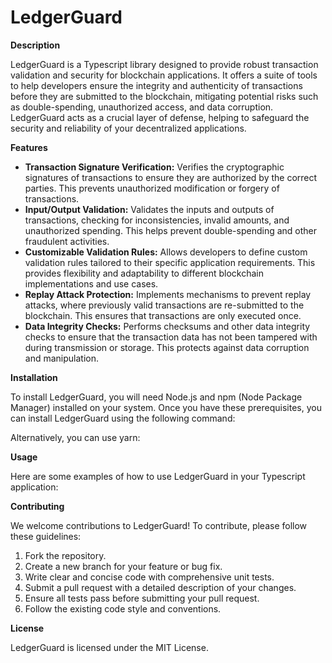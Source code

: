 # LedgerGuard

**Description**

LedgerGuard is a Typescript library designed to provide robust transaction validation and security for blockchain applications. It offers a suite of tools to help developers ensure the integrity and authenticity of transactions before they are submitted to the blockchain, mitigating potential risks such as double-spending, unauthorized access, and data corruption. LedgerGuard acts as a crucial layer of defense, helping to safeguard the security and reliability of your decentralized applications.

**Features**

*   **Transaction Signature Verification:** Verifies the cryptographic signatures of transactions to ensure they are authorized by the correct parties. This prevents unauthorized modification or forgery of transactions.
*   **Input/Output Validation:** Validates the inputs and outputs of transactions, checking for inconsistencies, invalid amounts, and unauthorized spending. This helps prevent double-spending and other fraudulent activities.
*   **Customizable Validation Rules:** Allows developers to define custom validation rules tailored to their specific application requirements. This provides flexibility and adaptability to different blockchain implementations and use cases.
*   **Replay Attack Protection:** Implements mechanisms to prevent replay attacks, where previously valid transactions are re-submitted to the blockchain. This ensures that transactions are only executed once.
*   **Data Integrity Checks:** Performs checksums and other data integrity checks to ensure that the transaction data has not been tampered with during transmission or storage. This protects against data corruption and manipulation.

**Installation**

To install LedgerGuard, you will need Node.js and npm (Node Package Manager) installed on your system. Once you have these prerequisites, you can install LedgerGuard using the following command:



Alternatively, you can use yarn:



**Usage**

Here are some examples of how to use LedgerGuard in your Typescript application:



**Contributing**

We welcome contributions to LedgerGuard! To contribute, please follow these guidelines:

1.  Fork the repository.
2.  Create a new branch for your feature or bug fix.
3.  Write clear and concise code with comprehensive unit tests.
4.  Submit a pull request with a detailed description of your changes.
5.  Ensure all tests pass before submitting your pull request.
6.  Follow the existing code style and conventions.

**License**

LedgerGuard is licensed under the MIT License.